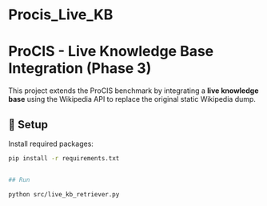 # Procis_Live_KB

# ProCIS - Live Knowledge Base Integration (Phase 3)

This project extends the ProCIS benchmark by integrating a **live knowledge base** using the Wikipedia API to replace the original static Wikipedia dump.


## 📌 Setup

Install required packages:
```bash
pip install -r requirements.txt


## Run

python src/live_kb_retriever.py
